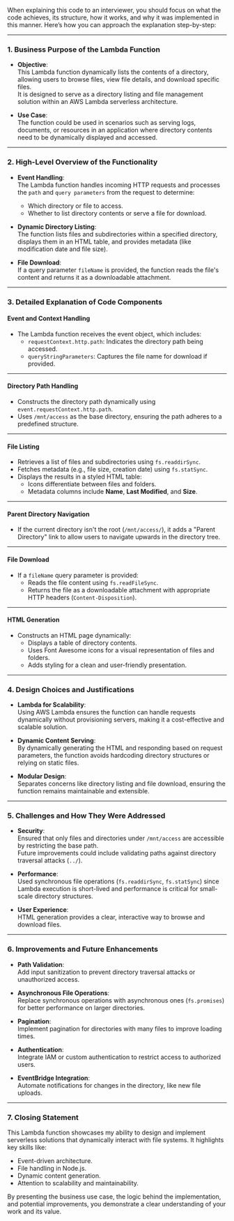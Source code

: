 When explaining this code to an interviewer, you should focus on what the code achieves, its structure, how it works, and why it was implemented in this manner. Here’s how you can approach the explanation step-by-step:

---

### **1. Business Purpose of the Lambda Function**
- **Objective**:  
   This Lambda function dynamically lists the contents of a directory, allowing users to browse files, view file details, and download specific files.  
   It is designed to serve as a directory listing and file management solution within an AWS Lambda serverless architecture.

- **Use Case**:  
   The function could be used in scenarios such as serving logs, documents, or resources in an application where directory contents need to be dynamically displayed and accessed.

---

### **2. High-Level Overview of the Functionality**
- **Event Handling**:  
   The Lambda function handles incoming HTTP requests and processes the `path` and `query parameters` from the request to determine:
   - Which directory or file to access.
   - Whether to list directory contents or serve a file for download.

- **Dynamic Directory Listing**:  
   The function lists files and subdirectories within a specified directory, displays them in an HTML table, and provides metadata (like modification date and file size).

- **File Download**:  
   If a query parameter `fileName` is provided, the function reads the file's content and returns it as a downloadable attachment.

---

### **3. Detailed Explanation of Code Components**

#### **Event and Context Handling**
- The Lambda function receives the event object, which includes:
  - `requestContext.http.path`: Indicates the directory path being accessed.
  - `queryStringParameters`: Captures the file name for download if provided.

---

#### **Directory Path Handling**
- Constructs the directory path dynamically using `event.requestContext.http.path`.
- Uses `/mnt/access` as the base directory, ensuring the path adheres to a predefined structure.

---

#### **File Listing**
- Retrieves a list of files and subdirectories using `fs.readdirSync`.
- Fetches metadata (e.g., file size, creation date) using `fs.statSync`.
- Displays the results in a styled HTML table:
  - Icons differentiate between files and folders.
  - Metadata columns include **Name**, **Last Modified**, and **Size**.

---

#### **Parent Directory Navigation**
- If the current directory isn't the root (`/mnt/access/`), it adds a "Parent Directory" link to allow users to navigate upwards in the directory tree.

---

#### **File Download**
- If a `fileName` query parameter is provided:
  - Reads the file content using `fs.readFileSync`.
  - Returns the file as a downloadable attachment with appropriate HTTP headers (`Content-Disposition`).

---

#### **HTML Generation**
- Constructs an HTML page dynamically:
  - Displays a table of directory contents.
  - Uses Font Awesome icons for a visual representation of files and folders.
  - Adds styling for a clean and user-friendly presentation.

---

### **4. Design Choices and Justifications**
- **Lambda for Scalability**:  
   Using AWS Lambda ensures the function can handle requests dynamically without provisioning servers, making it a cost-effective and scalable solution.

- **Dynamic Content Serving**:  
   By dynamically generating the HTML and responding based on request parameters, the function avoids hardcoding directory structures or relying on static files.

- **Modular Design**:  
   Separates concerns like directory listing and file download, ensuring the function remains maintainable and extensible.

---

### **5. Challenges and How They Were Addressed**
- **Security**:  
   Ensured that only files and directories under `/mnt/access` are accessible by restricting the base path.  
   Future improvements could include validating paths against directory traversal attacks (`../`).

- **Performance**:  
   Used synchronous file operations (`fs.readdirSync`, `fs.statSync`) since Lambda execution is short-lived and performance is critical for small-scale directory structures.

- **User Experience**:  
   HTML generation provides a clear, interactive way to browse and download files.

---

### **6. Improvements and Future Enhancements**
- **Path Validation**:  
   Add input sanitization to prevent directory traversal attacks or unauthorized access.

- **Asynchronous File Operations**:  
   Replace synchronous operations with asynchronous ones (`fs.promises`) for better performance on larger directories.

- **Pagination**:  
   Implement pagination for directories with many files to improve loading times.

- **Authentication**:  
   Integrate IAM or custom authentication to restrict access to authorized users.

- **EventBridge Integration**:  
   Automate notifications for changes in the directory, like new file uploads.

---

### **7. Closing Statement**
This Lambda function showcases my ability to design and implement serverless solutions that dynamically interact with file systems. It highlights key skills like:
- Event-driven architecture.
- File handling in Node.js.
- Dynamic content generation.
- Attention to scalability and maintainability.

By presenting the business use case, the logic behind the implementation, and potential improvements, you demonstrate a clear understanding of your work and its value.